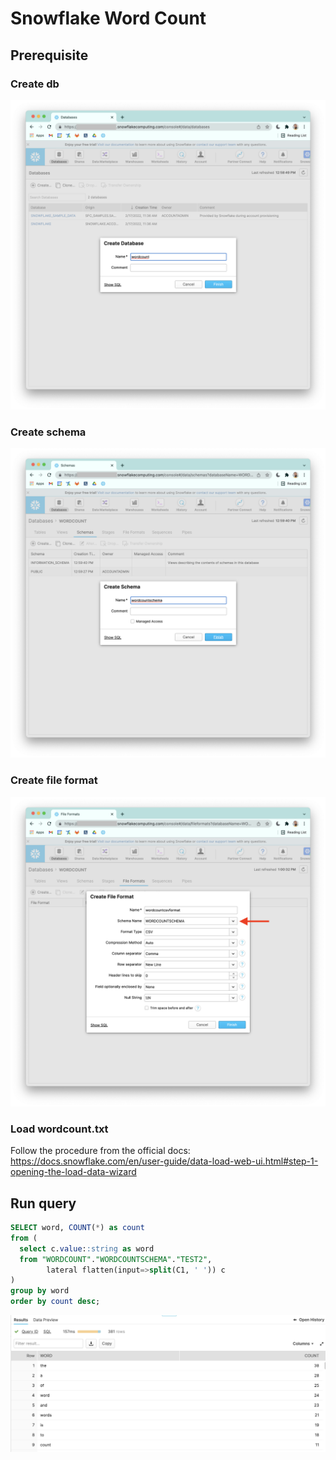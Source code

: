 # Snowflake Word Count

## Prerequisite

### Create db

![alt text](imgs/snowflake_create_db.png "create db")

### Create schema

![alt text](imgs/snowflake_create_schema.png "create schema")

### Create file format

![alt text](imgs/snowflake_create_fileformat.png "create file format")

### Load wordcount.txt

Follow the procedure from the official docs: https://docs.snowflake.com/en/user-guide/data-load-web-ui.html#step-1-opening-the-load-data-wizard


## Run query

```sql
SELECT word, COUNT(*) as count
from (
  select c.value::string as word 
  from "WORDCOUNT"."WORDCOUNTSCHEMA"."TEST2", 
        lateral flatten(input=>split(C1, ' ')) c
)
group by word
order by count desc;
```

![alt text](imgs/snowflake_query_result.png "query output")
